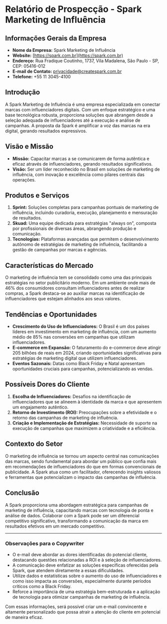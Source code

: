 # Relatório de Prospecção - Spark Marketing de Influência

## Informações Gerais da Empresa

- **Nome da Empresa:** Spark Marketing de Influência  
- **Website:** [https://spark.com.br](https://spark.com.br)  
- **Endereço:** Rua Fradique Coutinho, 1737, Vila Madalena, São Paulo - SP, CEP: 05416-012  
- **E-mail de Contato:** [privacidade@createspark.com.br](mailto:privacidade@createspark.com.br)  
- **Telefone:** +55 11 3045-4100  

## Introdução
A Spark Marketing de Influência é uma empresa especializada em conectar marcas com influenciadores digitais. Com um enfoque estratégico e uma base tecnológica robusta, proporciona soluções que abrangem desde a seleção adequada de influenciadores até a execução e análise de campanhas. A proposta da Spark é amplificar a voz das marcas na era digital, gerando resultados expressivos.

## Visão e Missão

- **Missão:** Capacitar marcas a se comunicarem de forma autêntica e eficaz através de influenciadores, gerando resultados significativos.  
- **Visão:** Ser um líder reconhecido no Brasil em soluções de marketing de influência, com inovação e excelência como pilares centrais das operações.

## Produtos e Serviços
1. **Sprint:** Soluções completas para campanhas pontuais de marketing de influência, incluindo curadoria, execução, planejamento e mensuração de resultados.
2. **Skuad:** Uma equipe dedicada para estratégias "always on", composta por profissionais de diversas áreas, abrangendo produção e comunicação.
3. **Tecnologias:** Plataformas avançadas que permitem o desenvolvimento autônomo de estratégias de marketing de influência, facilitando a gestão de campanhas por marcas e agências.

## Características do Mercado

O marketing de influência tem se consolidado como uma das principais estratégias no setor publicitário moderno. Em um ambiente onde mais de 46% dos consumidores consultam influenciadores antes de realizar compras, a Spark destaca-se ao auxiliar marcas na identificação de influenciadores que estejam alinhados aos seus valores.

## Tendências e Oportunidades

- **Crescimento do Uso de Influenciadores:** O Brasil é um dos países líderes em investimento em marketing de influência, com um aumento médio de 85% nas conversões em campanhas que utilizam influenciadores.
- **E-commerce em Expansão:** O faturamento do e-commerce deve atingir 205 bilhões de reais em 2024, criando oportunidades significativas para estratégias de marketing digital que utilizem influenciadores.
- **Eventos Sazonais:** Datas como Black Friday e Natal apresentam oportunidades cruciais para campanhas, potencializando as vendas.

## Possíveis Dores do Cliente

1. **Escolha de Influenciadores:** Desafios na identificação de influenciadores que se alineem à identidade da marca e que apresentem um engajamento autêntico.
2. **Retorno de Investimento (ROI):** Preocupações sobre a efetividade e o retorno das campanhas de marketing de influência.
3. **Criação e Implementação de Estratégias:** Necessidade de suporte na execução de campanhas que maximizem a criatividade e a eficiência.

## Contexto do Setor

O marketing de influência se tornou um aspecto central nas comunicações das marcas, sendo fundamental para abordar um público que confia mais em recomendações de influenciadores do que em formas convencionais de publicidade. A Spark atua como um facilitador, oferecendo insights valiosos e ferramentas que potencializam o impacto das campanhas de influência.

## Conclusão

A Spark proporciona uma abordagem estratégica para campanhas de marketing de influência, capacitando marcas com tecnologia de ponta e análise de dados. Colaborar com a Spark pode ser um diferencial competitivo significativo, transformando a comunicação da marca em resultados efetivos em um mercado competitivo.

---

### Observações para o Copywriter
- O e-mail deve abordar as dores identificadas do potencial cliente, destacando questões relacionadas a ROI e à seleção de influenciadores.
- A comunicação deve enfatizar as soluções específicas oferecidas pela Spark, que atendem diretamente a essas dificuldades.
- Utilize dados e estatísticas sobre o aumento do uso de influenciadores e como isso impacta as conversões, especialmente durante períodos críticos como a Black Friday.
- Reforce a importância de uma estratégia bem-estruturada e a aplicação de tecnologia para otimizar campanhas de marketing de influência.

Com essas informações, será possível criar um e-mail convincente e altamente personalizado que possa atrair a atenção do cliente em potencial de maneira eficaz.